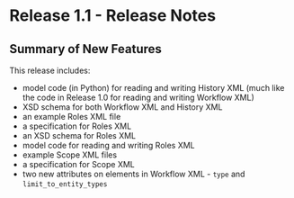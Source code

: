 # Release 1.1 - Release Notes

## Summary of New Features

This release includes:

- model code (in Python) for reading and writing History XML (much like the code in Release 1.0 for reading and writing Workflow XML)
- XSD schema for both Workflow XML and History XML
- an example Roles XML file
- a specification for Roles XML
- an XSD schema for Roles XML
- model code for reading and writing Roles XML
- example Scope XML files
- a specification for Scope XML
- two new attributes on <workflow> elements in Workflow XML - `type` and `limit_to_entity_types`